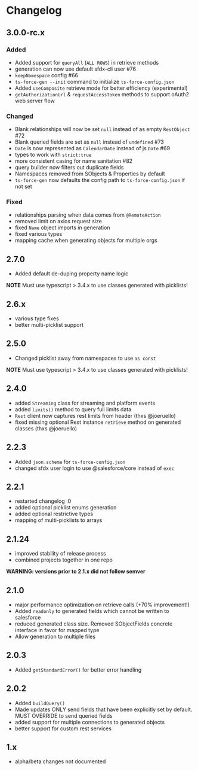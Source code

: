 # Changelog

## 3.0.0-rc.x

### Added

- Added support for `queryAll` (`ALL ROWS`) in retrieve methods 
- generation can now use default sfdx-cli user #76
- `keepNamespace` config #66
- `ts-force-gen --init` command to initialize `ts-force-config.json`
- Added `useComposite` retrieve mode for better efficiency (experimental)
- `getAuthorizationUrl` & `requestAccessToken` methods to support oAuth2 web server flow

### Changed

- Blank relationships will now be set `null` instead of as empty `RestObject` #72
- Blank queried fields are set as `null` instead of `undefined` #73
- `Date` is now represented as `CalendarDate` instead of js `Date` #69
- types to work with `strict:true`
- more consistent casing for name sanitation #82
- query builder now filters out duplicate fields
- Namespaces removed from SObjects & Properties by default
- `ts-force-gen` now defaults the config path to `ts-force-config.json` if not set

### Fixed

- relationships parsing when data comes from `@RemoteAction`
- removed limit on axios request size
- fixed `Name` object imports in generation
- fixed various types
- mapping cache when generating objects for multiple orgs

## 2.7.0

- Added default de-duping property name logic

**NOTE** Must use typescript > 3.4.x to use classes generated with picklists!

## 2.6.x

- various type fixes
- better multi-picklist support

## 2.5.0

- Changed picklist away from namespaces to use `as const`

**NOTE** Must use typescript > 3.4.x to use classes generated with picklists!

## 2.4.0

- added `Streaming` class for streaming and platform events
- added `limits()` method to query full limits data
- `Rest` client now captures rest limits from header (thxs @joeruello)
- fixed missing optional Rest instance `retrieve` method on generated classes (thxs @joeruello)

## 2.2.3

- Added `json.schema` for `ts-force-config.json`
- changed sfdx user login to use @salesforce/core instead of `exec`

## 2.2.1

- restarted changelog :0
- added optional picklist enums generation
- added optional restrictive types
- mapping of multi-picklists to arrays

## 2.1.24

- improved stability of release process
- combined projects together in one repo

**WARNING: versions prior to 2.1.x did not follow semver**

## 2.1.0

- major performance optimization on retrieve calls (+70% improvement!)
- Added `readonly` to generated fields which cannot be written to salesforce
- reduced generated class size.  Removed SObjectFields concrete interface in favor for mapped type
- Allow generation to multiple files

## 2.0.3

- Added `getStandardError()` for better error handling

## 2.0.2

- Added `buildQuery()`
- Made updates ONLY send fields that have been explicitly set by default.  MUST OVERRIDE to send queried fields
- added support for multiple connections to generated objects
- better support for custom rest services


## 1.x

- alpha/beta changes not documented
